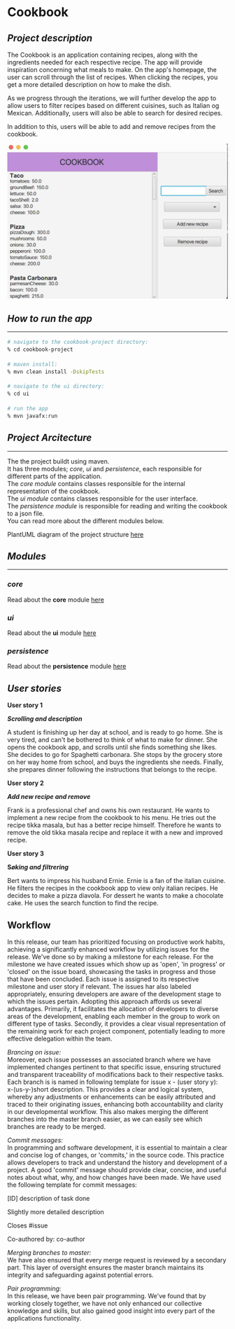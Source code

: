 # __Cookbook__

## _Project description_

The Cookbook is an application containing recipes, along with the ingredients needed for each respective recipe. The app will provide inspiration concerning what meals to make. On the app's homepage, the user can scroll through the list of recipes. When clicking the recipes, you get a more detailed description on how to make the dish.

As we progress through the iterations, we will further develop the app to allow users to filter recipes based on different cuisines, such as Italian og Mexican. Additionally, users will also be able to search for desired recipes.

In addition to this, users will be able to add and remove recipes from the cookbook.


![Bildebeskrivelse](/assets/IllustrationOfApp.jpeg)

## _How to run the app_
---
```bash
# navigate to the cookbook-project directory:
% cd cookbook-project

# maven install:
% mvn clean install -DskipTests

# navigate to the ui directory:
% cd ui

# run the app
% mvn javafx:run
```

## _Project Arcitecture_
---
The the project buildt using maven.  
It has three modules; _core_, _ui_ and _persistence_, each responsible for different parts of the application.  
The _core module_ contains classes responsible for the internal representation of the cookbook.  
The _ui module_ contains classes responsible for the user interface.  
The _persistence module_ is responsible for reading and writing the cookbook to a json file.  
You can read more about the different modules below.

PlantUML diagram of the project structure [here](../assets/diagram.puml)  


## _Modules_
---
### ___core___
Read about the __core__ module [here](/cookbook-project/core/readme.md)

### ___ui___
Read about the __ui__ module [here](/cookbook-project/ui/readme.md)

### ___persistence___
Read about the __persistence__ module [here](/cookbook-project/persistence/readme.md)


## _User stories_

**User story 1**

***Scrolling and description***

A student is finishing up her day at school, and is ready to go home. She is very tired, and can't be bothered to think of what to make for dinner. She opens the cookbook app, and scrolls until she finds something she likes. She decides to go for Spaghetti carbonara. She stops by the grocery store on her way home from school, and buys the ingredients she needs. Finally, she prepares dinner following the instructions that belongs to the recipe.

**User story 2**

***Add new recipe and remove***

Frank is a professional chef and owns his own restaurant. He wants to implement a new recipe from the cookbook to his menu. He tries out the recipe tikka masala, but has a better recipe himself. Therefore he wants to remove the old tikka masala recipe and replace it with a new and improved recipe. 

**User story 3**

**S*øking and filtrering***

Bert wants to impress his husband Ernie. Ernie is a fan of the italian cuisine. He filters the recipes in the cookbook app to view only italian recipes. He decides to make a pizza diavola. For dessert he wants to make a chocolate cake. He uses the search function to find the recipe.  

## Workflow

In this release, our team has prioritized focusing on productive work habits, achieving a significantly enhanced workflow by utilizing issues for the release. We've done so by making a milestone for each release. For the milestone we have created issues which show up as 'open', 'in progress' or 'closed' on the issue board, showcasing the tasks in progress and those that have been concluded. Each issue is assigned to its respective milestone and user story if relevant. The issues har also labeled appropriately, ensuring developers are aware of the development stage to which the issues pertain. Adopting this approach affords us several advantages. Primarily, it facilitates the allocation of developers to diverse areas of the development, enabling each member in the group to work on different type of tasks. Secondly, it provides a clear visual representation of the remaining work for each project component, potentially leading to more effective delegation within the team.

_Brancing on issue:_  
Moreover, each issue possesses an associated branch where we have implemented changes pertinent to that specific issue, ensuring structured and transparent traceability of modifications back to their respective tasks. Each branch is is named in following template for issue x - (user story y):  
x-(us-y-)short description. This provides a clear and logical system, whereby any adjustments or enhancements can be easily attributed and traced to their originating issues, enhancing both accountability and clarity in our developmental workflow. This also makes merging the different branches into the master branch easier, as we can easily see which branches are ready to be merged.

_Commit messages:_  
In programming and software development, it is essential to maintain a clear and concise log of changes, or 'commits,' in the source code. This practice allows developers to track and understand the history and development of a project. A good 'commit' message should provide clear, concise, and useful notes about what, why, and how changes have been made. We have used the following template for commit messages:

[ID] description of task done

Slightly more detailed description

Closes #issue

Co-authored by: co-author

_Merging branches to master:_  
We have also ensured that every merge request is reviewed by a secondary part. This layer of oversight ensures the master branch maintains its integrity and safeguarding against potential errors.

_Pair programming:_  
In this release, we have been pair programming. We've found that by working closely together, we have not only enhanced our collective knowledge and skills, but also gained good insight into every part of the applications functionality.